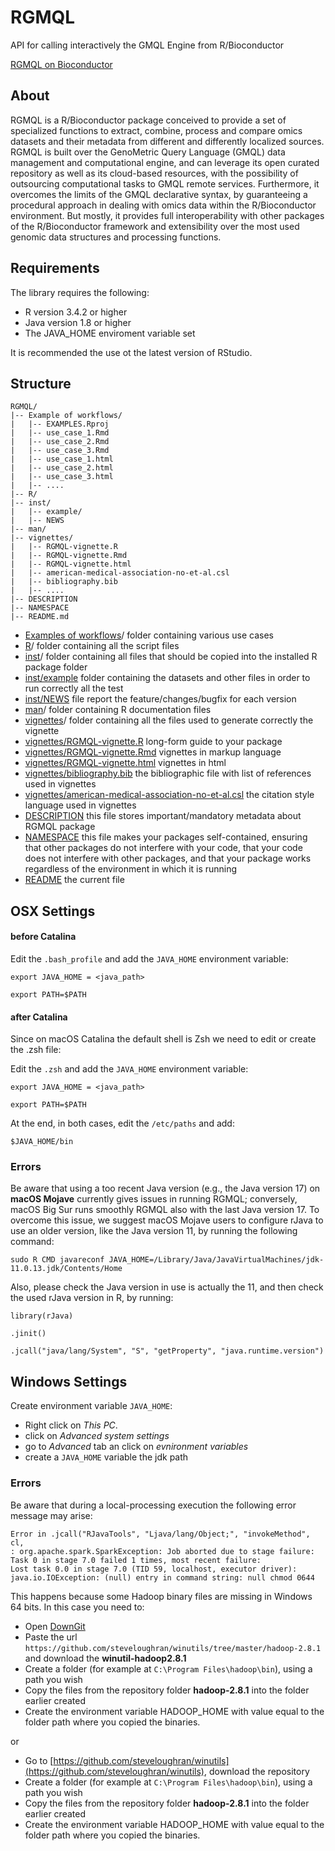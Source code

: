 # RGMQL
API for calling interactively the GMQL Engine from R/Bioconductor

[RGMQL on Bioconductor](https://www.bioconductor.org/packages/release/bioc/html/RGMQL.html)

## About

RGMQL is a R/Bioconductor package conceived to provide a set of specialized functions to extract, combine, process
and compare omics datasets and their metadata from different and differently localized sources. 
RGMQL is built over the GenoMetric Query Language (GMQL) data management and computational engine, and can leverage its open curated
repository as well as its cloud-based resources, with the possibility of outsourcing computational tasks to GMQL remote services. Furthermore, it overcomes the limits of the GMQL declarative syntax, by guaranteeing a procedural approach in dealing with omics data within the R/Bioconductor environment. But mostly, it provides full interoperability with other packages of the R/Bioconductor framework and extensibility over the most used genomic data structures and processing functions.

## Requirements

The library requires the following:
* R version 3.4.2 or higher
* Java version 1.8 or higher
* The JAVA_HOME enviroment variable set

It is recommended the use ot the latest version of RStudio.

## Structure
```
RGMQL/
|-- Example of workflows/
|   |-- EXAMPLES.Rproj
|   |-- use_case_1.Rmd
|   |-- use_case_2.Rmd
|   |-- use_case_3.Rmd
|   |-- use_case_1.html
|   |-- use_case_2.html
|   |-- use_case_3.html
|   |-- ....
|-- R/
|-- inst/
|   |-- example/
|   |-- NEWS
|-- man/
|-- vignettes/
|   |-- RGMQL-vignette.R
|   |-- RGMQL-vignette.Rmd
|   |-- RGMQL-vignette.html
|   |-- american-medical-association-no-et-al.csl
|   |-- bibliography.bib
|   |-- ....
|-- DESCRIPTION
|-- NAMESPACE
|-- README.md
```

- [Examples of workflows](Example%20of%20workflows)/ folder containing various use cases
- [R](R)/ folder containing all the script files
- [inst](inst)/ folder containing all files that should be copied into the installed R package folder
- [inst/example](inst/example) folder containing the datasets and other files in order to run correctly all the test
- [inst/NEWS](inst/NEWS) file report the feature/changes/bugfix for each version 
- [man](man)/ folder containing R documentation files
- [vignettes](vignettes)/ folder containing all the files used to generate correctly the vignette
- [vignettes/RGMQL-vignette.R](vignettes/RGMQL-vignette.R) long-form guide to your package
- [vignettes/RGMQL-vignette.Rmd](vignettes/RGMQL-vignette.Rmd) vignettes in markup language
- [vignettes/RGMQL-vignette.html](vignettes/RGMQL-vignette.html) vignettes in html
- [vignettes/bibliography.bib](vignettes/bibliography.bib) the bibliographic file with list of references used in vignettes
- [vignettes/american-medical-association-no-et-al.csl](vignettes/american-medical-association-no-et-al.csl) the citation style language used in vignettes
- [DESCRIPTION](DESCRIPTION) this file stores important/mandatory metadata about RGMQL package
- [NAMESPACE](NAMESPACE) this file makes your packages self-contained, ensuring that other packages do not interfere with your code, that your code does not interfere with other packages, and that your package works regardless of the environment in which it is running
- [README](README.md) the current file


## OSX Settings

#### before Catalina

Edit the `.bash_profile` and add the `JAVA_HOME` environment variable:

`export JAVA_HOME = <java_path>`

`export PATH=$PATH`

#### after Catalina

Since on macOS Catalina the default shell is Zsh we need to edit or create the .zsh file:

Edit the `.zsh` and add the `JAVA_HOME` environment variable:

`export JAVA_HOME = <java_path>`

`export PATH=$PATH`

At the end, in both cases, edit the `/etc/paths` and add:

`$JAVA_HOME/bin`

### Errors

Be aware that using a too recent Java version (e.g., the Java version 17) on **macOS Mojave** currently gives issues in running RGMQL; conversely, macOS Big Sur runs smoothly RGMQL also with the last Java version 17.
To overcome this issue, we suggest macOS Mojave users to configure rJava to use an older version, like the Java version 11, by running the following command:   

`sudo R CMD javareconf JAVA_HOME=/Library/Java/JavaVirtualMachines/jdk-11.0.13.jdk/Contents/Home`

Also, please check the Java version in use is actually the 11, and then check the used rJava version in R, by running:

`library(rJava)`

`.jinit()`

`.jcall("java/lang/System", "S", "getProperty", "java.runtime.version")`


## Windows Settings

Create environment variable `JAVA_HOME`:

* Right click on _This PC_.
* click on _Advanced system settings_
* go to _Advanced_ tab an click on _evnironment variables_
* create a `JAVA_HOME` variable the jdk path

### Errors

Be aware that during a local-processing execution the following error message may arise:
```{
Error in .jcall("RJavaTools", "Ljava/lang/Object;", "invokeMethod", cl, 
: org.apache.spark.SparkException: Job aborted due to stage failure: 
Task 0 in stage 7.0 failed 1 times, most recent failure: 
Lost task 0.0 in stage 7.0 (TID 59, localhost, executor driver): 
java.io.IOException: (null) entry in command string: null chmod 0644
```

This happens because some Hadoop binary files are missing in Windows 64 bits.
In this case you need to:

* Open [DownGit](https://minhaskamal.github.io/DownGit/#/home)
* Paste the url `https://github.com/steveloughran/winutils/tree/master/hadoop-2.8.1` and download the **winutil-hadoop2.8.1**
* Create a folder (for example at ```C:\Program Files\hadoop\bin```), using a path you wish
* Copy the files from the repository folder **hadoop-2.8.1** into the folder earlier created
* Create the environment variable HADOOP_HOME with value equal to the folder path where you copied the binaries.

or

* Go to [https://github.com/steveloughran/winutils](https://github.com/steveloughran/winutils), download the repository
* Create a folder (for example at ```C:\Program Files\hadoop\bin```), using a path you wish
* Copy the files from the repository folder **hadoop-2.8.1** into the folder earlier created
* Create the environment variable HADOOP_HOME with value equal to the folder path where you copied the binaries.

